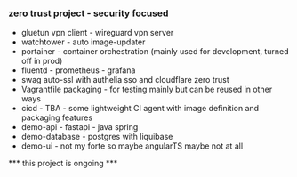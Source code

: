 ### zero trust project - security focused

  - gluetun vpn client - wireguard vpn server
  - watchtower - auto image-updater
  - portainer - container orchestration (mainly used for development, turned off in prod)
  - fluentd - prometheus - grafana
  - swag auto-ssl with authelia sso and cloudflare zero trust
  - Vagrantfile packaging - for testing mainly but can be reused in other ways
  - cicd - TBA - some lightweight CI agent with image definition and packaging features
  - demo-api - fastapi - java spring
  - demo-database - postgres with liquibase
  - demo-ui - not my forte so maybe angularTS maybe not at all


  *** this project is ongoing ***
